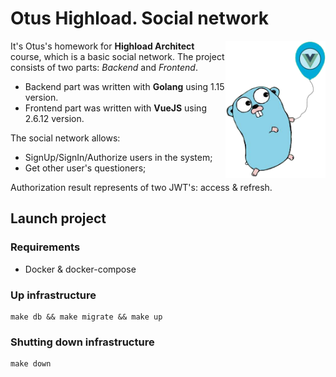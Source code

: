 # Otus Highload. Social network

<img align="right" width="160" src="static/preview.png">

It's Otus's homework for **Highload Architect** course, which is a basic social network.
The project consists of two parts: *Backend* and *Frontend*.
- Backend part was written with **Golang** using 1.15 version. 
- Frontend part was written with **VueJS** using 2.6.12 version.

The social network allows:
- SignUp/SignIn/Authorize users in the system;
- Get other user's questioners;

Authorization result represents of two JWT's: access & refresh.

## Launch project 

### Requirements
- Docker & docker-compose

### Up infrastructure
```shell script
make db && make migrate && make up
```

### Shutting down infrastructure
```shell script
make down
```


